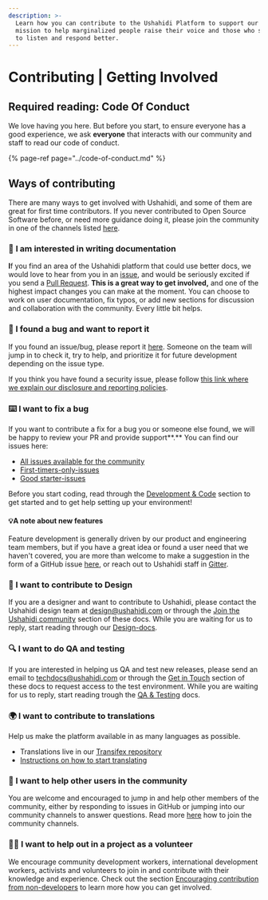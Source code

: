 ```yaml
---
description: >-
  Learn how you can contribute to the Ushahidi Platform to support our shared
  mission to help marginalized people raise their voice and those who serve them
  to listen and respond better.
---
```


# Contributing \| Getting Involved

## **Required reading: Code Of Conduct**

We love having you here. But before you start, to ensure everyone has a good experience, we ask **everyone** that interacts with our community and staff to read our code of conduct.

{% page-ref page="../code-of-conduct.md" %}

## **Ways of contributing**

There are many ways to get involved with Ushahidi, and some of them are great for first time contributors. If you never contributed to Open Source Software before, or need more guidance doing it, please join the community in one of the channels listed [here](../get-in-touch.md).

### 📝 **I am interested in writing documentation**

**I**f you find an area of the Ushahidi platform that could use better docs, we would love to hear from you in an [issue](https://github.com/ushahidi/platform/issues/new/choose), and would be seriously excited if you send a [Pull Request](https://github.com/ushahidi/platform/compare). **This is a great way to get involved,** and one of the highest impact changes you can make at the moment. You can choose to work on user documentation, fix typos, or add new sections for discussion and collaboration with the community. Every little bit helps.

### 🐛 I found a bug and want to r**eport it**

If you found an issue/bug, please report it [here](https://github.com/ushahidi/platform/issues). Someone on the team will jump in to check it, try to help, and prioritize it for future development depending on the issue type.

If you think you have found a security issue, please follow [this link where we explain our disclosure and reporting policies](https://www.ushahidi.com/security).

### ⌨️ **I want to fix a bug**

If you want to contribute a fix for a bug you or someone else found, we will be happy to review your PR and provide support**.** You can find our issues here: 

* [All issues available for the community](https://github.com/ushahidi/platform/issues?q=is%3Aopen+is%3Aissue+label%3A%22Community+Task%22)
* [First-timers-only-issues](https://github.com/ushahidi/platform/issues?q=is%3Aopen+is%3Aissue+label%3Afirst-timers-only)
* [Good starter-issues](https://github.com/ushahidi/platform/issues?q=is%3Aopen+is%3Aissue+label%3Agood-first-issue)

Before you start coding, read through the [Development & Code](../development-and-code/getting-started.md) section to get started and to get help setting up your environment!

#### 💡A note about n**ew features**

Feature development is generally driven by our product and engineering team members, but if you have a great idea or found a user need that we haven't covered, you are more than welcome to make a suggestion in the form of a GitHub issue [here](https://github.com/ushahidi/platform/issues), or reach out to Ushahidi staff in [Gitter](https://gitter.im/ushahidi/Community).

### 🎨 I want to contribute to Design

If you are a designer and want to contribute to Ushahidi, please contact the Ushahidi design team at [design@ushahidi.com](mailto:%20design@ushahidi.com) or through the [Join the Ushahidi community](../get-in-touch.md) section of these docs. While you are waiting for us to reply, start reading through our [Design-docs](../design/design-process.md).

### 🔍 I want to do QA and testing

If you are interested in helping us QA and test new releases, please send an email to [techdocs@ushahidi.com](mailto:techdocs@ushahidi.com) or through the [Get in Touch](https://ushahidi.gitbook.io/platform-developer-documentation/contributing-or-getting-involved/get-in-touch) section of these docs to request access to the test environment. While you are waiting for us to reply, start reading trough the [QA & Testing](../qa-and-testing/the-qa-process.md) docs.

### 🌍 I want to contribute to translations

Help us make the platform available in as many languages as possible.

* Translations live in our [Transifex repository](https://transifex.com/ushahidi/ushahidi-v3/)
* [Instructions on how to start translating](../translation/software-localization-and-translation.md)

### 💁 I want to h**elp other users in the community**

You are welcome and encouraged to jump in and help other members of the community, either by responding to issues in GitHub or jumping into our community channels to answer questions. Read more [here](../get-in-touch.md) how to join the community channels.

### 👨‍💻 I want to help out in a project as a volunteer

We encourage community development workers, international development workers, activists and volunteers to join in and contribute with their knowledge and experience. Check out the section [Encouraging contribution from non-developers](encouraging-contribution-from-non-developers.md) to learn more how you can get involved.

### 



